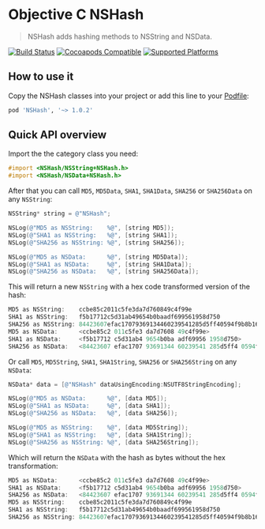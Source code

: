 # Objective C NSHash

> NSHash adds hashing methods to NSString and NSData.

[![Build Status](https://travis-ci.org/jerolimov/NSHash.svg)](https://travis-ci.org/jerolimov/NSHash)
[![Cocoapods Compatible](https://img.shields.io/cocoapods/v/NSHash.svg)](https://cocoapods.org/pods/NSHash)
[![Supported Platforms](https://img.shields.io/cocoapods/p/NSHash.svg?style=flat)](http://cocoadocs.org/docsets/NSHash)

## How to use it

Copy the NSHash classes into your project or add this line to your [Podfile](http://cocoapods.org/):

```ruby
pod 'NSHash', '~> 1.0.2'
```

## Quick API overview

Import the the category class you need:

```objectivec
#import <NSHash/NSString+NSHash.h>
#import <NSHash/NSData+NSHash.h>
```

After that you can call `MD5`, `MD5Data`, `SHA1`, `SHA1Data`, `SHA256` or `SHA256Data` on any `NSString`:

```objectivec
NSString* string = @"NSHash";

NSLog(@"MD5 as NSString:    %@", [string MD5]);
NSLog(@"SHA1 as NSString:   %@", [string SHA1]);
NSLog(@"SHA256 as NSString: %@", [string SHA256]);

NSLog(@"MD5 as NSData:      %@", [string MD5Data]);
NSLog(@"SHA1 as NSData:     %@", [string SHA1Data]);
NSLog(@"SHA256 as NSData:   %@", [string SHA256Data]);
```

This will return a new `NSString` with a hex code transformed version of the hash:

```objectivec
MD5 as NSString:    ccbe85c2011c5fe3da7d760849c4f99e
SHA1 as NSString:   f5b17712c5d31ab49654b0baadf699561958d750
SHA256 as NSString: 84423607efac17079369134460239541285d5ff40594f9b8b16f567500162d2e
MD5 as NSData:      <ccbe85c2 011c5fe3 da7d7608 49c4f99e>
SHA1 as NSData:     <f5b17712 c5d31ab4 9654b0ba adf69956 1958d750>
SHA256 as NSData:   <84423607 efac1707 93691344 60239541 285d5ff4 0594f9b8 b16f5675 00162d2e>
```

Or call `MD5`, `MD5String`, `SHA1`, `SHA1String`, `SHA256` or `SHA256String` on any `NSData`:

```objectivec
NSData* data = [@"NSHash" dataUsingEncoding:NSUTF8StringEncoding];

NSLog(@"MD5 as NSData:      %@", [data MD5]);
NSLog(@"SHA1 as NSData:     %@", [data SHA1]);
NSLog(@"SHA256 as NSData:   %@", [data SHA256]);

NSLog(@"MD5 as NSString:    %@", [data MD5String]);
NSLog(@"SHA1 as NSString:   %@", [data SHA1String]);
NSLog(@"SHA256 as NSString: %@", [data SHA256String]);
```

Which will return the `NSData` with the hash as bytes without the hex transformation:

```objectivec
MD5 as NSData:      <ccbe85c2 011c5fe3 da7d7608 49c4f99e>
SHA1 as NSData:     <f5b17712 c5d31ab4 9654b0ba adf69956 1958d750>
SHA256 as NSData:   <84423607 efac1707 93691344 60239541 285d5ff4 0594f9b8 b16f5675 00162d2e>
MD5 as NSString:    ccbe85c2011c5fe3da7d760849c4f99e
SHA1 as NSString:   f5b17712c5d31ab49654b0baadf699561958d750
SHA256 as NSString: 84423607efac17079369134460239541285d5ff40594f9b8b16f567500162d2e
```
